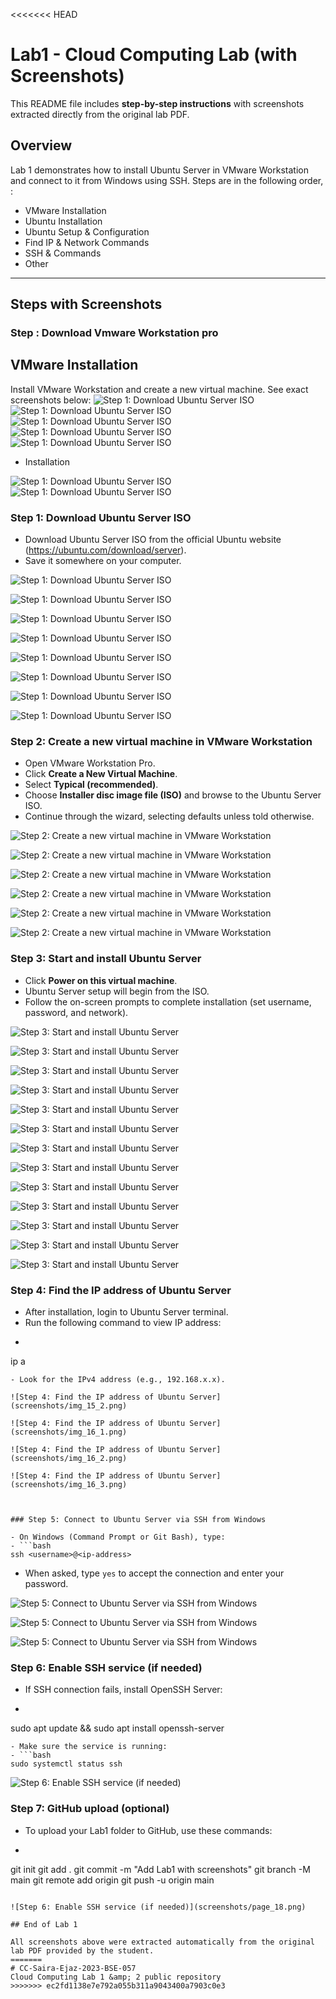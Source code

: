 <<<<<<< HEAD
# Lab1 - Cloud Computing Lab (with Screenshots)

This README file includes **step-by-step instructions** with screenshots extracted directly from the original lab PDF.


## Overview

Lab 1 demonstrates how to install Ubuntu Server in VMware Workstation and connect to it from Windows using SSH.
Steps are in the following order, :

- VMware Installation
- Ubuntu Installation
- Ubuntu Setup & Configuration
- Find IP & Network Commands
- SSH & Commands
- Other

---

## Steps with Screenshots
### Step : Download Vmware Workstation pro 


## VMware Installation

Install VMware Workstation and create a new virtual machine. See exact screenshots below:
![Step 1: Download Ubuntu Server ISO](screenshots/img_p1_2.png)
![Step 1: Download Ubuntu Server ISO](screenshots/img_p2_1.png)
![Step 1: Download Ubuntu Server ISO](screenshots/img_p2_2.png)
![Step 1: Download Ubuntu Server ISO](screenshots/img_p3_1.png)
![Step 1: Download Ubuntu Server ISO](screenshots/img_p3_2.png)

- Installation 

![Step 1: Download Ubuntu Server ISO](screenshots/img_p4_1.png)
![Step 1: Download Ubuntu Server ISO](screenshots/img_p4_2.png)


### Step 1: Download Ubuntu Server ISO

- Download Ubuntu Server ISO from the official Ubuntu website (https://ubuntu.com/download/server).
- Save it somewhere on your computer.

![Step 1: Download Ubuntu Server ISO](screenshots/img_p10_1.png)

![Step 1: Download Ubuntu Server ISO](screenshots/img_p10_2.png)

![Step 1: Download Ubuntu Server ISO](screenshots/img_p11_1.png)

![Step 1: Download Ubuntu Server ISO](screenshots/img_p11_2.png)

![Step 1: Download Ubuntu Server ISO](screenshots/img_p12_1.png)

![Step 1: Download Ubuntu Server ISO](screenshots/img_p12_2.png)

![Step 1: Download Ubuntu Server ISO](screenshots/img_p13_1.png)

![Step 1: Download Ubuntu Server ISO](screenshots/img_p13_2.png)



### Step 2: Create a new virtual machine in VMware Workstation

- Open VMware Workstation Pro.
- Click **Create a New Virtual Machine**.
- Select **Typical (recommended)**.
- Choose **Installer disc image file (ISO)** and browse to the Ubuntu Server ISO.
- Continue through the wizard, selecting defaults unless told otherwise.

![Step 2: Create a new virtual machine in VMware Workstation](screenshots/img_p5_1.png)

![Step 2: Create a new virtual machine in VMware Workstation](screenshots/img_p6_2.png)

![Step 2: Create a new virtual machine in VMware Workstation](screenshots/img_p7_1.png)

![Step 2: Create a new virtual machine in VMware Workstation](screenshots/img_p7_2.png)

![Step 2: Create a new virtual machine in VMware Workstation](screenshots/img_p8_1.png)

![Step 2: Create a new virtual machine in VMware Workstation](screenshots/img_p8_2.png)


### Step 3: Start and install Ubuntu Server

- Click **Power on this virtual machine**.
- Ubuntu Server setup will begin from the ISO.
- Follow the on-screen prompts to complete installation (set username, password, and network).

![Step 3: Start and install Ubuntu Server](screenshots/img_p9_1.png)

![Step 3: Start and install Ubuntu Server](screenshots/img_p9_2.png)

![Step 3: Start and install Ubuntu Server](screenshots/img_p10_1.png)

![Step 3: Start and install Ubuntu Server](screenshots/img_p10_2.png)

![Step 3: Start and install Ubuntu Server](screenshots/img_p11_1.png)

![Step 3: Start and install Ubuntu Server](screenshots/img_p11_2.png)

![Step 3: Start and install Ubuntu Server](screenshots/img_p12_1.png)

![Step 3: Start and install Ubuntu Server](screenshots/img_p12_2.png)

![Step 3: Start and install Ubuntu Server](screenshots/img_p13_1.png)

![Step 3: Start and install Ubuntu Server](screenshots/img_p13_1.png)

![Step 3: Start and install Ubuntu Server](screenshots/img_p14_1.png)

![Step 3: Start and install Ubuntu Server](screenshots/img_p14_1.png)

![Step 3: Start and install Ubuntu Server](screenshots/img_p15_1.png)


### Step 4: Find the IP address of Ubuntu Server

- After installation, login to Ubuntu Server terminal.
- Run the following command to view IP address:
- ```bash
ip a
```
- Look for the IPv4 address (e.g., 192.168.x.x).

![Step 4: Find the IP address of Ubuntu Server](screenshots/img_15_2.png)

![Step 4: Find the IP address of Ubuntu Server](screenshots/img_16_1.png)

![Step 4: Find the IP address of Ubuntu Server](screenshots/img_16_2.png)

![Step 4: Find the IP address of Ubuntu Server](screenshots/img_16_3.png)



### Step 5: Connect to Ubuntu Server via SSH from Windows

- On Windows (Command Prompt or Git Bash), type:
- ```bash
ssh <username>@<ip-address>
```
- When asked, type `yes` to accept the connection and enter your password.

![Step 5: Connect to Ubuntu Server via SSH from Windows](screenshots/img_p17_1.png)

![Step 5: Connect to Ubuntu Server via SSH from Windows](screenshots/img_p17_2.png)

![Step 5: Connect to Ubuntu Server via SSH from Windows](screenshots/img_p17_3.png)




### Step 6: Enable SSH service (if needed)

- If SSH connection fails, install OpenSSH Server:
- ```bash
sudo apt update && sudo apt install openssh-server
```
- Make sure the service is running:
- ```bash
sudo systemctl status ssh
```

![Step 6: Enable SSH service (if needed)](screenshots/page_12.png)


### Step 7: GitHub upload (optional)

- To upload your Lab1 folder to GitHub, use these commands:
- ```bash
git init
git add .
git commit -m "Add Lab1 with screenshots"
git branch -M main
git remote add origin <repo-url>
git push -u origin main
```

![Step 6: Enable SSH service (if needed)](screenshots/page_18.png)

## End of Lab 1

All screenshots above were extracted automatically from the original lab PDF provided by the student.
=======
# CC-Saira-Ejaz-2023-BSE-057
Cloud Computing Lab 1 &amp; 2 public repository
>>>>>>> ec2fd1138e7e792a055b311a9043400a7903c0e3
